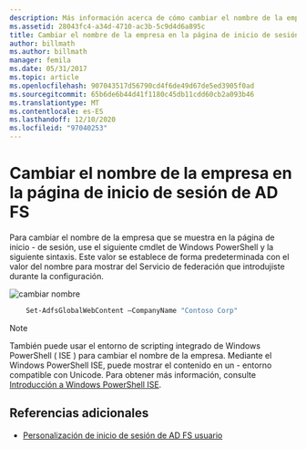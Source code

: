 ```yaml
---
description: Más información acerca de cómo cambiar el nombre de la empresa en la página de inicio de sesión de AD FS
ms.assetid: 28043fc4-a34d-4710-ac3b-5c9d4d6a895c
title: Cambiar el nombre de la empresa en la página de inicio de sesión de AD FS
author: billmath
ms.author: billmath
manager: femila
ms.date: 05/31/2017
ms.topic: article
ms.openlocfilehash: 907043517d56790cd4f6de49d67de5ed3905f0ad
ms.sourcegitcommit: 65b6de6b44d41f1180c45db11cdd60cb2a093b46
ms.translationtype: MT
ms.contentlocale: es-ES
ms.lasthandoff: 12/10/2020
ms.locfileid: "97040253"
---
```

# <a name="change-the-company-name-on-the-ad-fs-sign-in-page"></a>Cambiar el nombre de la empresa en la página de inicio de sesión de AD FS

Para cambiar el nombre de la empresa que se muestra en la página de inicio \- de sesión, use el siguiente cmdlet de Windows PowerShell y la siguiente sintaxis. Este valor se establece de forma predeterminada con el valor del nombre para mostrar del Servicio de federación que introdujiste durante la configuración.

![cambiar nombre](media/AD-FS-user-sign-in-customization/ADFS_Blue_Custom1.png)

```powershell
    Set-AdfsGlobalWebContent –CompanyName "Contoso Corp"
```

> [!NOTE]
> También puede usar el entorno de scripting integrado de Windows PowerShell \( ISE \) para cambiar el nombre de la empresa. Mediante el Windows PowerShell ISE, puede mostrar el contenido en un \- entorno compatible con Unicode. Para obtener más información, consulte [Introducción a Windows PowerShell ISE](/previous-versions/mt707506(v=msdn.10)).

## <a name="additional-references"></a>Referencias adicionales

- [Personalización de inicio de sesión de AD FS usuario](AD-FS-user-sign-in-customization.md)
